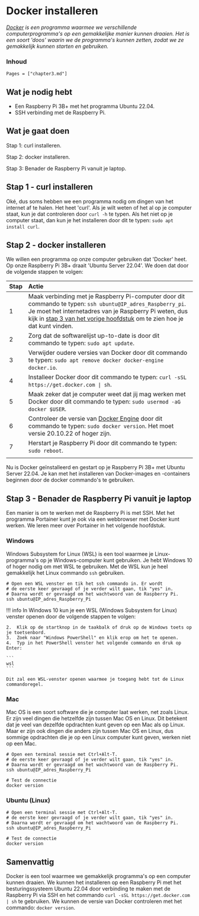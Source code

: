 # Docker installeren

*[Docker](https://nl.wikipedia.org/wiki/Docker_(software)) is een programma waarmee we verschillende computerprogramma's op een gemakkelijke manier kunnen draaien. Het is een soort 'doos' waarin we de programma's kunnen zetten, zodat we ze gemakkelijk kunnen starten en gebruiken.*

### Inhoud

```@contents
Pages = ["chapter3.md"]
```

## Wat je nodig hebt

- Een Raspberry Pi 3B+ met het programma Ubuntu 22.04. 
- SSH verbinding met de Raspberry Pi.

## Wat je gaat doen

Stap 1: curl installeren.

Stap 2: docker installeren.

Stap 3: Benader de Raspberry Pi vanuit je laptop. 

## Stap 1 - curl installeren

Oké, dus soms hebben we een programma nodig om dingen van het internet af te halen. Het heet 'curl'. Als je wilt weten of het al op je computer staat, kun je dat controleren door `curl -h` te typen. Als het niet op je computer staat, dan kun je het installeren door dit te typen: `sudo apt install curl`.

## Stap 2 - docker installeren

We willen een programma op onze computer gebruiken dat 'Docker' heet. Op onze Raspberry Pi 3B+ draait 'Ubuntu Server 22.04'. We doen dat door de volgende stappen te volgen:

|Stap        | Actie      |
|:---------- | :---------- |
| 1 | Maak verbinding met je Raspberry Pi-computer door dit commando te typen: `ssh ubuntu@IP_adres_Raspberry_pi`. Je moet het internetadres van je Raspberry Pi weten, dus kijk in [stap 3 van het vorige hoofdstuk](/chapter3/#Stap-3-Benader-de-Raspberry-Pi-vanuit-je-laptop) om te zien hoe je dat kunt vinden. |
| 2 | Zorg dat de softwarelijst up-to-date is door dit commando te typen: `sudo apt update`. |
| 3 | Verwijder oudere versies van Docker door dit commando te typen: `sudo apt remove docker docker-engine docker.io`. |
| 4 | Installeer Docker door dit commando te typen: `curl -sSL https://get.docker.com \| sh`. |
| 5 | Maak zeker dat je computer weet dat jij mag werken met Docker door dit commando te typen: `sudo usermod -aG docker $USER`. |
| 6 | Controleer de versie van [Docker Engine](https://docs.docker.com/engine/release-notes/) door dit commando te typen: `sudo docker version`. Het moet versie 20.10.22 of hoger zijn. |
| 7 | Herstart je Raspberry Pi door dit commando te typen: `sudo reboot`. |
||

Nu is Docker geïnstalleerd en gestart op je Raspberry Pi 3B+ met Ubuntu Server 22.04. Je kan met het installeren van Docker-images en -containers beginnen door de docker commando's te gebruiken.

## Stap 3 - Benader de Raspberry Pi vanuit je laptop

Een manier is om te werken met de Raspberry Pi is met SSH. Met het programma Portainer kunt je ook via een webbrowser met Docker kunt werken. We leren meer over Portainer in het volgende hoofdstuk.

### Windows

Windows Subsystem for Linux (WSL) is een tool waarmee je Linux-programma's op je Windows-computer kunt gebruiken. Je hebt Windows 10 of hoger nodig om met WSL te gebruiken. Met de WSL kun je heel gemakkelijk het Linux commando `ssh` gebruiken. 

```
# Open een WSL venster en tik het ssh commando in. Er wordt
# de eerste keer gevraagd of je verder wilt gaan, tik "yes" in. 
# Daarna wordt er gevraagd om het wachtwoord van de Raspberry Pi.
ssh ubuntu@IP_adres_Raspberry_Pi
```

!!! info
    In Windows 10 kun je een WSL (Windows Subsystem for Linux) venster openen door de volgende stappen te volgen:

    2.  Klik op de startknop in de taakbalk of druk op de Windows toets op je toetsenbord.
    3.  Zoek naar "Windows PowerShell" en klik erop om het te openen.
    4.  Typ in het PowerShell venster het volgende commando en druk op Enter:

    ```
    wsl
    ```
    
    Dit zal een WSL-venster openen waarmee je toegang hebt tot de Linux commandoregel.

### Mac

Mac OS is een soort software die je computer laat werken, net zoals Linux. Er zijn veel dingen die hetzelfde zijn tussen Mac OS en Linux. Dit betekent dat je veel van dezelfde opdrachten kunt geven op een Mac als op Linux. Maar er zijn ook dingen die anders zijn tussen Mac OS en Linux, dus sommige opdrachten die je op een Linux computer kunt geven, werken niet op een Mac.

```
# Open een terminal sessie met Ctrl+Alt-T.
# de eerste keer gevraagd of je verder wilt gaan, tik "yes" in. 
# Daarna wordt er gevraagd om het wachtwoord van de Raspberry Pi.
ssh ubuntu@IP_adres_Raspberry_Pi

# Test de connectie
docker version
```

### Ubuntu (Linux)

```
# Open een terminal sessie met Ctrl+Alt-T.
# de eerste keer gevraagd of je verder wilt gaan, tik "yes" in. 
# Daarna wordt er gevraagd om het wachtwoord van de Raspberry Pi.
ssh ubuntu@IP_adres_Raspberry_Pi

# Test de connectie
docker version
```

## Samenvattig

Docker is een tool waarmee we gemakkelijk programma's op een computer kunnen draaien. We kunnen het installeren op een Raspberry Pi met het besturingssysteem Ubuntu 22.04 door verbinding te maken met de Raspberry Pi via SSH en het commando `curl -sSL https://get.docker.com | sh` te gebruiken. We kunnen de versie van Docker controleren met het commando: `docker version`.